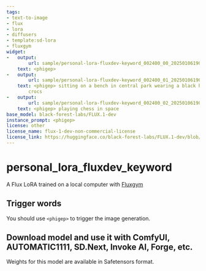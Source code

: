 ```yaml
---
tags:
- text-to-image
- flux
- lora
- diffusers
- template:sd-lora
- fluxgym
widget:
-   output:
        url: sample/personal-lora-fluxdev-keyword_002400_00_20250106190431.png
    text: <phigep>
-   output:
        url: sample/personal-lora-fluxdev-keyword_002400_01_20250106190443.png
    text: <phigep> sitting on a bench in central park wearing a black hoodie and pink
        crocs
-   output:
        url: sample/personal-lora-fluxdev-keyword_002400_02_20250106190455.png
    text: <phigep> playing chess in space
base_model: black-forest-labs/FLUX.1-dev
instance_prompt: <phigep>
license: other
license_name: flux-1-dev-non-commercial-license
license_link: https://huggingface.co/black-forest-labs/FLUX.1-dev/blob/main/LICENSE.md
---
```


# personal_lora_fluxdev_keyword

A Flux LoRA trained on a local computer with [Fluxgym](https://github.com/cocktailpeanut/fluxgym)

<Gallery />

## Trigger words

You should use `<phigep>` to trigger the image generation.

## Download model and use it with ComfyUI, AUTOMATIC1111, SD.Next, Invoke AI, Forge, etc.

Weights for this model are available in Safetensors format.

